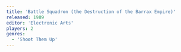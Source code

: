 ```yaml
---
title: 'Battle Squadron (the Destruction of the Barrax Empire)'
released: 1989
editor: 'Electronic Arts'
players: 2
genres:
  - 'Shoot Them Up'
---
```

